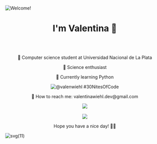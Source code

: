 ### 

![Welcome!](https://github.com/user-attachments/assets/6d03b147-4641-4f4e-920f-b3bd3c22ba89)


<h1 align="center"> I'm Valentina 💜</h1> </br></br>
<div align="center">
  <p>🍄 Computer science student at Universidad Nacional de La Plata</p>
  <p>🔬 Science enthusiast</p>
  <p>🌱 Currently learning Python</p>
</div>


<div align="center">
  
  ![@valenwiehl #30NitesOfCode](https://www.codedex.io/api/petStatus?user=valenwiehl)
  <p align="center">📩 How to reach me: valentinawiehl.dev@gmail.com</p>
  
  ![](https://github-readme-stats.vercel.app/api/top-langs/?username=wiehl-valentina&theme=nightowl&hide_border=false&include_all_commits=false&count_private=false&layout=compact)<br/><br/>
  ![](https://github-readme-streak-stats.herokuapp.com/?user=wiehl-valentina&theme=nightowl&hide_border=false)
  
</div>
<p align="center"> Hope you have a nice day! 🧚‍♀️ </p>

![svg(11)](https://github.com/user-attachments/assets/c7b9ca89-426e-40c9-ae0d-210a4f3c1eaf)



